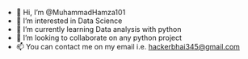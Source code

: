 - 👋 Hi, I’m @MuhammadHamza101
- 👀 I’m interested in Data Science
- 🌱 I’m currently learning Data analysis with python
- 💞️ I’m looking to collaborate on any python project
- 📫 You can contact me on my email i.e. hackerbhai345@gmail.com

<!---
MuhammadHamza101/MuhammadHamza101 is a ✨ special ✨ repository because its `README.md` (this file) appears on your GitHub profile.
You can click the Preview link to take a look at your changes.
--->
